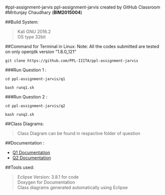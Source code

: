 #ppl-assignment-jarvis 
ppl-assignment-jarvis created by GitHub Classroom <br />
#Mritunjay Chaudhary (**BIM2015004**)

##Build System:
>Kali GNU 2016.2 <br />
>OS type 32bit

##Command for Terminal in Linux:
Note: All the codes submitted are tested on  only openjdk version "1.8.0_121"

```
git clone https://github.com/PPL-IIITA/ppl-assignment-jarvis
```
###Run Question 1 :
```
cd ppl-assignment-jarvis/q1 
```
```
bash runq1.sh
```
###Run Question 2 :
```
cd ppl-assignment-jarvis/q2
```
```
bash runq2.sh
```

##Class Diagrams:
>Class Diagram can be found in respactive folder of question

##Documentation :
* [Q1 Documentation](https://github.com/PPL-IIITA/ppl-assignment-jarvis/blob/master/Documentation/Q1_Documentation.pdf) 
* [Q2 Documentation](https://github.com/PPL-IIITA/ppl-assignment-jarvis/blob/master/Documentation/Q2_Documentation.pdf) 

##Tools used:
>Eclipse Version: 3.8.1 for code <br />
>Doxygen for Documentation <br />
>Class diagrams generated automatically using Eclipse


